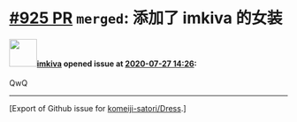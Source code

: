 # [\#925 PR](https://github.com/komeiji-satori/Dress/pull/925) `merged`: 添加了 imkiva 的女装

#### <img src="https://avatars.githubusercontent.com/u/9902643?u=e16ca3a75cd9ac3ae2865732e9df3b40949a73b8&v=4" width="50">[imkiva](https://github.com/imkiva) opened issue at [2020-07-27 14:26](https://github.com/komeiji-satori/Dress/pull/925):

QwQ




-------------------------------------------------------------------------------



[Export of Github issue for [komeiji-satori/Dress](https://github.com/komeiji-satori/Dress).]
